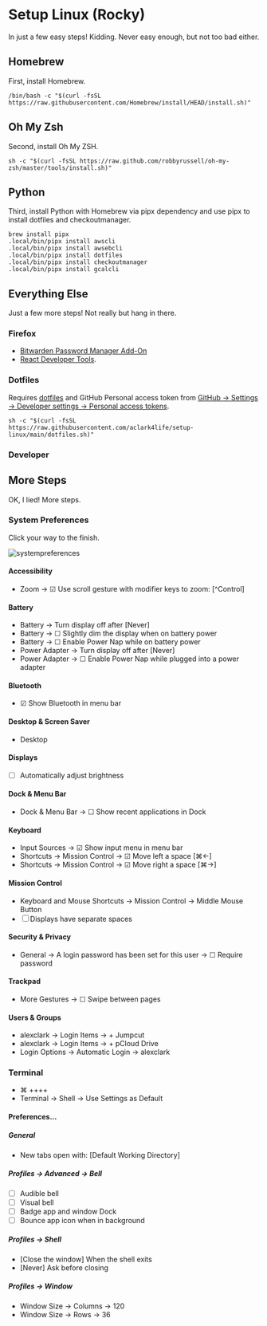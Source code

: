 # Setup Linux (Rocky)

In just a few easy steps! Kidding. Never easy enough, but not too bad either.

## Homebrew

First, install Homebrew.

```console
/bin/bash -c "$(curl -fsSL https://raw.githubusercontent.com/Homebrew/install/HEAD/install.sh)"
```

## Oh My Zsh

Second, install Oh My ZSH.

```console
sh -c "$(curl -fsSL https://raw.github.com/robbyrussell/oh-my-zsh/master/tools/install.sh)"
```

## Python

Third, install Python with Homebrew via pipx dependency and use pipx to install dotfiles and checkoutmanager.

```console
brew install pipx
.local/bin/pipx install awscli
.local/bin/pipx install awsebcli
.local/bin/pipx install dotfiles
.local/bin/pipx install checkoutmanager
.local/bin/pipx install gcalcli
```

## Everything Else

Just a few more steps! Not really but hang in there.

### Firefox

- [Bitwarden Password Manager Add-On](https://addons.mozilla.org/en-US/firefox/addon/bitwarden-password-manager/)
- [React Developer Tools](https://addons.mozilla.org/en-US/firefox/addon/react-devtools/).

### Dotfiles

Requires [dotfiles](https://pypi.org/project/dotfiles) and GitHub Personal access token from [GitHub → Settings → Developer settings → Personal access tokens](https://github.com/settings/tokens).

```console
sh -c "$(curl -fsSL https://raw.githubusercontent.com/aclark4life/setup-linux/main/dotfiles.sh)"
```

### Developer


## More Steps

OK, I lied! More steps.

### System Preferences

Click your way to the finish.

![systempreferences](systempreferences.png)

#### Accessibility

- Zoom → ☑︎ Use scroll gesture with modifier keys to zoom: [^Control]

#### Battery

- Battery → Turn display off after [Never]
- Battery → ☐ Slightly dim the display when on battery power
- Battery → ☐ Enable Power Nap while on battery power
- Power Adapter → Turn display off after [Never]
- Power Adapter → ☐ Enable Power Nap while plugged into a power adapter

#### Bluetooth

- ☑︎ Show Bluetooth in menu bar

#### Desktop & Screen Saver

- Desktop

#### Displays

- ☐ Automatically adjust brightness

#### Dock & Menu Bar

- Dock & Menu Bar → ☐ Show recent applications in Dock

#### Keyboard

- Input Sources → ☑︎ Show input menu in menu bar
- Shortcuts → Mission Control → ☑︎ Move left a space [⌘←]
- Shortcuts → Mission Control → ☑︎ Move right a space [⌘→]

#### Mission Control

- Keyboard and Mouse Shortcuts → Mission Control → Middle Mouse Button
- ☐ Displays have separate spaces

#### Security & Privacy

- General → A login password has been set for this user → ☐ Require password

#### Trackpad

- More Gestures → ☐ Swipe between pages

#### Users & Groups

- alexclark → Login Items → + Jumpcut
- alexclark → Login Items → + pCloud Drive
- Login Options → Automatic Login → alexclark

### Terminal

- ⌘ ++++
- Terminal → Shell → Use Settings as Default

#### Preferences…

##### General

- New tabs open with: [Default Working Directory]

##### Profiles → Advanced → Bell

- ☐ Audible bell 
- ☐ Visual bell 
- ☐ Badge app and window Dock 
- ☐ Bounce app icon when in background 

##### Profiles → Shell

- [Close the window] When the shell exits
- [Never] Ask before closing

##### Profiles → Window

- Window Size → Columns → 120
- Window Size → Rows → 36
